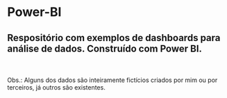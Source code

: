 # Power-BI
Respositório com exemplos de dashboards para análise de dados. Construído com Power BI.</br>
----------------------------------------------------------------------------------------
</br></br>
Obs.: Alguns dos dados são inteiramente fictícios criados por mim ou por terceiros, já outros são existentes.
